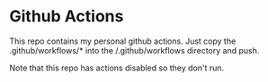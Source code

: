 # Github Actions

This repo contains my personal github actions.
Just copy the .github/workflows/\* into the /.github/workflows directory and push.

Note that this repo has actions disabled so they don't run.

